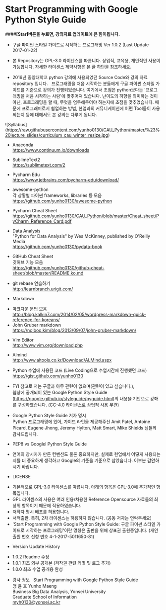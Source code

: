 # Start Programming with Google Python Style Guide
####__[Star]버튼을 누르면, 강의자료 업데이트에 큰 힘이됩니다.__

* 구글 파이썬 스타일 가이드로 시작하는 프로그래밍 Ver 1.0.2 (Last Update 2017-01-22)

* 본 Repository는 GPL-3.0 라이센스를 따릅니다. 상업적, 교육용, 개인적인 사용이 가능합니다. 자세한  라이센스 제약사항은 본 글 하단을 참조하세요.  

* 2016년 중앙대학교 python 강의에 사용되었던 Source Code와 강의 자료 repository 입니다.   
프로그래밍을 처음 시작하는 분들에게 구글 파이썬 스타일 가이드를 기준으로 강의가 진행되었습니다. 여기에서 초점은 python보다는 '프로그래밍을 처음 시작하는 사람'에 맞추어져 있습니다. 난이도의 하향을 의미하는 것이 아닌, 프로그래밍을 할 때, 무엇을 염두해두어야 하는지에 초점을 맞추었습니다. 때문에 프로그래머로서 협업하는 방법, 현업과의 커뮤니케이션에 어떤 Tool들이 사용되는지 등에 대해서도 본 강의는 다루게 됩니다.   

![Syllabus] (https://raw.githubusercontent.com/yunho0130/CAU_Python/master/%23%20lecture_slides/curriculum_cau_winter_resize.jpg)  

* Anaconda  
<https://www.continuum.io/downloads>

* SublimeText2  
<https://sublimetext.com/2>  

* Pycharm Edu    
<https://www.jetbrains.com/pycharm-edu/download/>  

* awesome-python  
각 상황별 파이썬 frameworks, libraries 등 모음  
<https://github.com/yunho0130/awesome-python>

* Pycharm Cheat Sheet  
<https://github.com/yunho0130/CAU_Python/blob/master/Cheat_sheet/PyCharm_Reference_Card.pdf>

* Data Analysis   
"Python for Data Analysis" by Wes McKinney, published by O'Reilly Media  
<https://github.com/yunho0130/pydata-book>

* GitHub Cheat Sheet   
깃허브 기능 모음  
<https://github.com/yunho0130/github-cheat-sheet/blob/master/README.ko.md>  

* git rebase 연습하기  
<http://learnbranch.urigit.com/>  

* Markdown  
 - 마크다운 문법 모음   
<http://blog.kalkin7.com/2014/02/05/wordpress-markdown-quick-reference-for-koreans/>   
 - John Gruber markdown  
<https://nolboo.kim/blog/2013/09/07/john-gruber-markdown/>  

* Vim Editor  
<http://www.vim.org/download.php>  

* Almind  
<http://www.altools.co.kr/Download/ALMind.aspx>  

* Python 수업에 사용된 코드 (Live Coding으로 수업시간에 진행했던 코드)  
<https://gist.github.com/yunho0130>  

* FYI
참고로 저는 구글과 아무 관련이 없으며(관련이 있고 싶습니다.),  
웹상에 공개되어 있는 Google Python Style Guide (<https://google.github.io/styleguide/pyguide.html>)의 내용을 기반으로 강좌를 구성하였습니다.  (CC-4.0 라이센스로 상업적 사용 무관) 

* Google Python Style Guide 저자 명시  
Python 프로그래밍에 있어, 가이드 라인을 제공해주신 Amit Patel, Antoine Picard, Eugene Jhong, Jeremy Hylton, Matt Smart, Mike Shields 님들께 감사드립니다.

* PEP8 vs Googlel Python Style Guide   
 - 언어의 창시자가 만든 컨벤션도 물론 중요하지만, 실제로 현업에서 어떻게 사용되는지를 더 중요하게 생각하고 Google의 기준을 기준으로 삼았습니다. 이부분 감안하시기 바랍니다. 

* LICENSE   
 - 기본적으로 GPL-3.0 라이센스를 따릅니다. 아래의 항목은 GPL-3.0에 추가적인 항목입니다.   
 - GPL 라이센스의 사용은 여러 인용/차용한 Reference Opensource 자료들의 최상위 항목이기 때문에 적용하였습니다.  
 - 저작자 명시 배포를 허용합니다.  
 - 서적출판, 특허, 2차 라이센스는 허용하지 않습니다. (공동 저자는 연락주세요)  
 - 'Start Programming with Google Python Style Guide: 구글 파이썬 스타일 가이드로 시작하는 프로그래밍'이란 명칭은 출판을 위해 상표권 출원중입니다. (개인 출원 번호 신청 번호 4-1-2017-5011650-81)

* Version Update History  
 - 1.0.2 Readme 수정  
 - 1.0.1 최초 외부 공개본 (저작권 관련 커밋 및 로그 추가)  
 - 1.0.0 최초 수업 공개용 완성   

* 강사 정보  
Start Programming with Google Python Style Guide  
맹 윤 호 Yunho Maeng  
Business Big Data Analysis, Yonsei University  
Graduate School of Information   
myh0130@yonsei.ac.kr   

